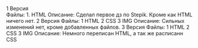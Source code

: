 1 Версия   
  Файлы:
    1. HTML
  Описание: Сделал первое дз по Stepik. Кроме как HTML ничего нет.
2 Версия
  Файлы:
    1 HTML
    2 CSS
    3 IMG
  Описание: Сильных изменений нет, кроме добавленных файлов.
3 Версия
  Файлы:
    1 HTML
    2 CSS
    3 IMG
  Описание:  Немного переписан HTML, а так же расписанн CSS 
